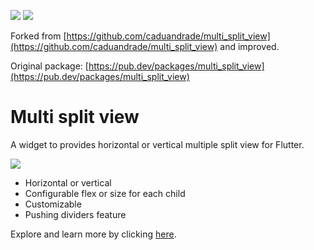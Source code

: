[![](https://img.shields.io/pub/v/multi_split_view_next.svg)](https://pub.dev/packages/multi_split_view)
[![](https://img.shields.io/badge/Flutter-%E2%9D%A4-red)](https://flutter.dev/)

Forked from [https://github.com/caduandrade/multi_split_view](https://github.com/caduandrade/multi_split_view) and improved.

Original package: [https://pub.dev/packages/multi_split_view](https://pub.dev/packages/multi_split_view)

# Multi split view

A widget to provides horizontal or vertical multiple split view for Flutter.

![](https://proteye.github.io/multi_split_view/get_started_v1.gif)

* Horizontal or vertical
* Configurable flex or size for each child
* Customizable
* Pushing dividers feature

Explore and learn more by clicking [here](https://caduandrade.github.io/multi_split_view_demo/).
